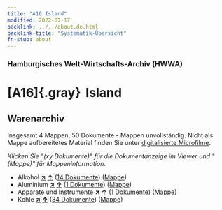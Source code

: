 ```yaml
---
title: "A16 Island"
modified: 2022-07-17
backlink: ../../about.de.html
backlink-title: "Systematik-Übersicht"
fn-stub: about
---
```


### Hamburgisches Welt-Wirtschafts-Archiv (HWWA)

# [A16]{.gray}&#8201; Island&#160; 







## Warenarchiv








Insgesamt 4 Mappen, 50 Dokumente - Mappen unvollständig.
Nicht als Mappe aufbereitetes Material finden Sie unter [digitalisierte Microfilme](/film/h1_wa.de.html).

_Klicken Sie "(xy Dokumente)" für die Dokumentanzeige im Viewer und "(Mappe)" für Mappeninformation._



- Alkohol [**&nearr;**](../../../ware/i/141966/about.de.html "Alkohol (XXX in der ganzen Welt)") [**&uarr;**](../../../ware/about.de.html#PID20.02-Sp "Warensystematik") (<a href="https://pm20.zbw.eu/iiifview/folder/wa/141966,140967" title="über: Alkohol : Island" target="_blank">14 Dokumente</a>) ([Mappe](../../../../folder/wa/1419xx/141966/1409xx/140967/about.de.html))
- Aluminium [**&nearr;**](../../../ware/i/141969/about.de.html "Aluminium (XXX in der ganzen Welt)") [**&uarr;**](../../../ware/about.de.html#PID07.01-Lm01 "Warensystematik") (<a href="https://pm20.zbw.eu/iiifview/folder/wa/141969,140967" title="über: Aluminium : Island" target="_blank">1 Dokumente</a>) ([Mappe](../../../../folder/wa/1419xx/141969/1409xx/140967/about.de.html))
- Apparate und Instrumente [**&nearr;**](../../../ware/i/141985/about.de.html "Apparate und Instrumente (XXX in der ganzen Welt)") [**&uarr;**](../../../ware/about.de.html#PID08-Ap "Warensystematik") (<a href="https://pm20.zbw.eu/iiifview/folder/wa/141985,140967" title="über: Apparate und Instrumente : Island" target="_blank">1 Dokumente</a>) ([Mappe](../../../../folder/wa/1419xx/141985/1409xx/140967/about.de.html))
- Kohle [**&nearr;**](../../../ware/i/143120/about.de.html "Kohle (XXX in der ganzen Welt)") [**&uarr;**](../../../ware/about.de.html#PRB02.01 "Warensystematik") (<a href="https://pm20.zbw.eu/iiifview/folder/wa/143120,140967" title="über: Kohle : Island" target="_blank">34 Dokumente</a>) ([Mappe](../../../../folder/wa/1431xx/143120/1409xx/140967/about.de.html))




